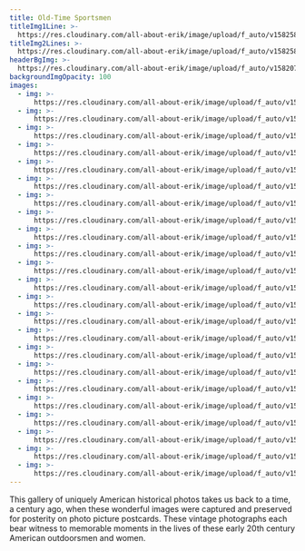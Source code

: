 ```yaml
---
title: Old-Time Sportsmen
titleImg1Line: >-
  https://res.cloudinary.com/all-about-erik/image/upload/f_auto/v1582585215/Collections/06%20Old-Time%20Sportsmen/title-old-time-sportsmen-black-1line_sbvolx.png
titleImg2Lines: >-
  https://res.cloudinary.com/all-about-erik/image/upload/f_auto/v1582585215/Collections/06%20Old-Time%20Sportsmen/title-old-time-sportsmen-black-2lines_c6verf.png
headerBgImg: >-
  https://res.cloudinary.com/all-about-erik/image/upload/f_auto/v1582072594/Collections/06%20Old-Time%20Sportsmen/banner-old-time-sportsmen_hwvmig.png
backgroundImgOpacity: 100
images:
  - img: >-
      https://res.cloudinary.com/all-about-erik/image/upload/f_auto/v1582073037/Collections/06%20Old-Time%20Sportsmen/01-002_dp0pa8.jpg
  - img: >-
      https://res.cloudinary.com/all-about-erik/image/upload/f_auto/v1582073037/Collections/06%20Old-Time%20Sportsmen/02-025_j9fhi3.jpg
  - img: >-
      https://res.cloudinary.com/all-about-erik/image/upload/f_auto/v1582073038/Collections/06%20Old-Time%20Sportsmen/03-431_s0mvbd.jpg
  - img: >-
      https://res.cloudinary.com/all-about-erik/image/upload/f_auto/v1582073045/Collections/06%20Old-Time%20Sportsmen/04-1153_flq4hv.jpg
  - img: >-
      https://res.cloudinary.com/all-about-erik/image/upload/f_auto/v1582073038/Collections/06%20Old-Time%20Sportsmen/05-1412_ohp9lr.jpg
  - img: >-
      https://res.cloudinary.com/all-about-erik/image/upload/f_auto/v1582073037/Collections/06%20Old-Time%20Sportsmen/06-764_fbloex.jpg
  - img: >-
      https://res.cloudinary.com/all-about-erik/image/upload/f_auto/v1582073040/Collections/06%20Old-Time%20Sportsmen/07-340_gvyflg.jpg
  - img: >-
      https://res.cloudinary.com/all-about-erik/image/upload/f_auto/v1582073040/Collections/06%20Old-Time%20Sportsmen/08-5452_pvoojz.jpg
  - img: >-
      https://res.cloudinary.com/all-about-erik/image/upload/f_auto/v1582073038/Collections/06%20Old-Time%20Sportsmen/09-189-2_ucvpnu.jpg
  - img: >-
      https://res.cloudinary.com/all-about-erik/image/upload/f_auto/v1582073040/Collections/06%20Old-Time%20Sportsmen/10-183_kmntcp.jpg
  - img: >-
      https://res.cloudinary.com/all-about-erik/image/upload/f_auto/v1582073042/Collections/06%20Old-Time%20Sportsmen/11-058_d7l7a6.jpg
  - img: >-
      https://res.cloudinary.com/all-about-erik/image/upload/f_auto/v1582073041/Collections/06%20Old-Time%20Sportsmen/12-470_zpyzsv.jpg
  - img: >-
      https://res.cloudinary.com/all-about-erik/image/upload/f_auto/v1582073043/Collections/06%20Old-Time%20Sportsmen/13-889_e2twg3.jpg
  - img: >-
      https://res.cloudinary.com/all-about-erik/image/upload/f_auto/v1582073042/Collections/06%20Old-Time%20Sportsmen/14-925_w6xntg.jpg
  - img: >-
      https://res.cloudinary.com/all-about-erik/image/upload/f_auto/v1582073042/Collections/06%20Old-Time%20Sportsmen/15-604_nfsrqu.jpg
  - img: >-
      https://res.cloudinary.com/all-about-erik/image/upload/f_auto/v1582073044/Collections/06%20Old-Time%20Sportsmen/16-1413_wsycu2.jpg
  - img: >-
      https://res.cloudinary.com/all-about-erik/image/upload/f_auto/v1582073044/Collections/06%20Old-Time%20Sportsmen/17-300_fsrntb.jpg
  - img: >-
      https://res.cloudinary.com/all-about-erik/image/upload/f_auto/v1582073044/Collections/06%20Old-Time%20Sportsmen/18-702_ubvega.jpg
  - img: >-
      https://res.cloudinary.com/all-about-erik/image/upload/f_auto/v1582073045/Collections/06%20Old-Time%20Sportsmen/19-573_iznem7.jpg
  - img: >-
      https://res.cloudinary.com/all-about-erik/image/upload/f_auto/v1582073045/Collections/06%20Old-Time%20Sportsmen/20-276_d9fbkj.jpg
  - img: >-
      https://res.cloudinary.com/all-about-erik/image/upload/f_auto/v1582073046/Collections/06%20Old-Time%20Sportsmen/21-027_24x16_bdmaty.jpg
  - img: >-
      https://res.cloudinary.com/all-about-erik/image/upload/f_auto/v1582073213/Collections/06%20Old-Time%20Sportsmen/22-996_tljsts.jpg
  - img: >-
      https://res.cloudinary.com/all-about-erik/image/upload/f_auto/v1582073212/Collections/06%20Old-Time%20Sportsmen/23-653_xsqemq.jpg
---
```

This gallery of uniquely American historical photos takes us back to a time, a century ago, when these wonderful images were captured and preserved for posterity on photo picture postcards. These vintage photographs each bear witness to memorable moments in the lives of these early 20th century American outdoorsmen and women.
